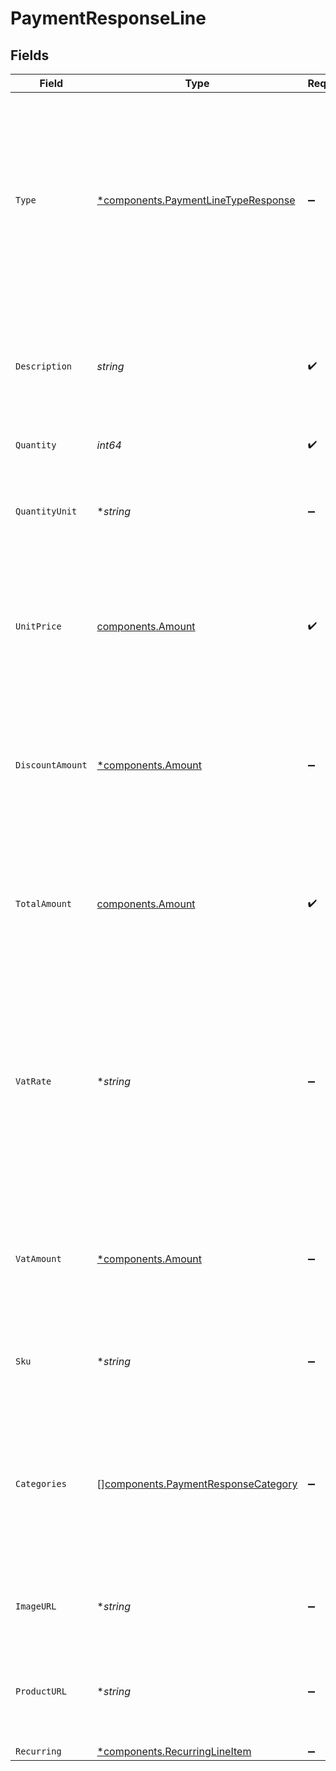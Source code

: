 # PaymentResponseLine


## Fields

| Field                                                                                                                                                                                          | Type                                                                                                                                                                                           | Required                                                                                                                                                                                       | Description                                                                                                                                                                                    | Example                                                                                                                                                                                        |
| ---------------------------------------------------------------------------------------------------------------------------------------------------------------------------------------------- | ---------------------------------------------------------------------------------------------------------------------------------------------------------------------------------------------- | ---------------------------------------------------------------------------------------------------------------------------------------------------------------------------------------------- | ---------------------------------------------------------------------------------------------------------------------------------------------------------------------------------------------- | ---------------------------------------------------------------------------------------------------------------------------------------------------------------------------------------------- |
| `Type`                                                                                                                                                                                         | [*components.PaymentLineTypeResponse](../../models/components/paymentlinetyperesponse.md)                                                                                                      | :heavy_minus_sign:                                                                                                                                                                             | The type of product purchased. For example, a physical or a digital product.<br/><br/>The `tip` payment line type is not available when creating a payment.                                    | physical                                                                                                                                                                                       |
| `Description`                                                                                                                                                                                  | *string*                                                                                                                                                                                       | :heavy_check_mark:                                                                                                                                                                             | A description of the line item. For example *LEGO 4440 Forest Police Station*.                                                                                                                 | LEGO 4440 Forest Police Station                                                                                                                                                                |
| `Quantity`                                                                                                                                                                                     | *int64*                                                                                                                                                                                        | :heavy_check_mark:                                                                                                                                                                             | The number of items.                                                                                                                                                                           | 1                                                                                                                                                                                              |
| `QuantityUnit`                                                                                                                                                                                 | **string*                                                                                                                                                                                      | :heavy_minus_sign:                                                                                                                                                                             | The unit for the quantity. For example *pcs*, *kg*, or *cm*.                                                                                                                                   | pcs                                                                                                                                                                                            |
| `UnitPrice`                                                                                                                                                                                    | [components.Amount](../../models/components/amount.md)                                                                                                                                         | :heavy_check_mark:                                                                                                                                                                             | In v2 endpoints, monetary amounts are represented as objects with a `currency` and `value` field.                                                                                              |                                                                                                                                                                                                |
| `DiscountAmount`                                                                                                                                                                               | [*components.Amount](../../models/components/amount.md)                                                                                                                                        | :heavy_minus_sign:                                                                                                                                                                             | In v2 endpoints, monetary amounts are represented as objects with a `currency` and `value` field.                                                                                              |                                                                                                                                                                                                |
| `TotalAmount`                                                                                                                                                                                  | [components.Amount](../../models/components/amount.md)                                                                                                                                         | :heavy_check_mark:                                                                                                                                                                             | In v2 endpoints, monetary amounts are represented as objects with a `currency` and `value` field.                                                                                              |                                                                                                                                                                                                |
| `VatRate`                                                                                                                                                                                      | **string*                                                                                                                                                                                      | :heavy_minus_sign:                                                                                                                                                                             | The VAT rate applied to the line, for example `21.00` for 21%. The vatRate should be passed as a string and<br/>not as a float, to ensure the correct number of decimals are passed.           | 21.00                                                                                                                                                                                          |
| `VatAmount`                                                                                                                                                                                    | [*components.Amount](../../models/components/amount.md)                                                                                                                                        | :heavy_minus_sign:                                                                                                                                                                             | In v2 endpoints, monetary amounts are represented as objects with a `currency` and `value` field.                                                                                              |                                                                                                                                                                                                |
| `Sku`                                                                                                                                                                                          | **string*                                                                                                                                                                                      | :heavy_minus_sign:                                                                                                                                                                             | The SKU, EAN, ISBN or UPC of the product sold.                                                                                                                                                 | 9780241661628                                                                                                                                                                                  |
| `Categories`                                                                                                                                                                                   | [][components.PaymentResponseCategory](../../models/components/paymentresponsecategory.md)                                                                                                     | :heavy_minus_sign:                                                                                                                                                                             | An array with the voucher categories, in case of a line eligible for a voucher. See the<br/>[Integrating Vouchers](https://docs.mollie.com/docs/integrating-vouchers/) guide for more information. | [<br/>"meal",<br/>"eco"<br/>]                                                                                                                                                                  |
| `ImageURL`                                                                                                                                                                                     | **string*                                                                                                                                                                                      | :heavy_minus_sign:                                                                                                                                                                             | A link pointing to an image of the product sold.                                                                                                                                               | https://...                                                                                                                                                                                    |
| `ProductURL`                                                                                                                                                                                   | **string*                                                                                                                                                                                      | :heavy_minus_sign:                                                                                                                                                                             | A link pointing to the product page in your web shop of the product sold.                                                                                                                      | https://...                                                                                                                                                                                    |
| `Recurring`                                                                                                                                                                                    | [*components.RecurringLineItem](../../models/components/recurringlineitem.md)                                                                                                                  | :heavy_minus_sign:                                                                                                                                                                             | N/A                                                                                                                                                                                            |                                                                                                                                                                                                |